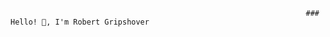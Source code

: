                                                                       ### Hello! 👋, I'm Robert Gripshover



<!--
**Robertgripshover/RobertGripshover** is a ✨ _special_ ✨ repository because its `README.md` (this file) appears on your GitHub profile.

Here are some ideas to get you started:

- 🔭 I’m currently working at Pye-Barker Fire and Safety as a Software Enginner and Data Convertion SQL Server Specialist 
- 💬 Ask me about my BeautifulCoastPage project! I want to showcase the beautiful coastal town I live in
- 📫 How to reach me: robertgrips@gmail.com
- ⚡ Fun fact: I love weightlifting and growing bonzi trees! 🌲
-->
